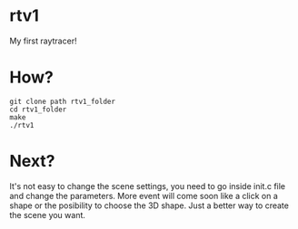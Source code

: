 # rtv1
My first raytracer!

# How?
```
git clone path rtv1_folder
cd rtv1_folder
make
./rtv1
```

# Next?
It's not easy to change the scene settings, you need to go inside init.c file and change the parameters. More event will come soon like a click on a shape or the posibility to choose the 3D shape. Just a better way to create the scene you want.
